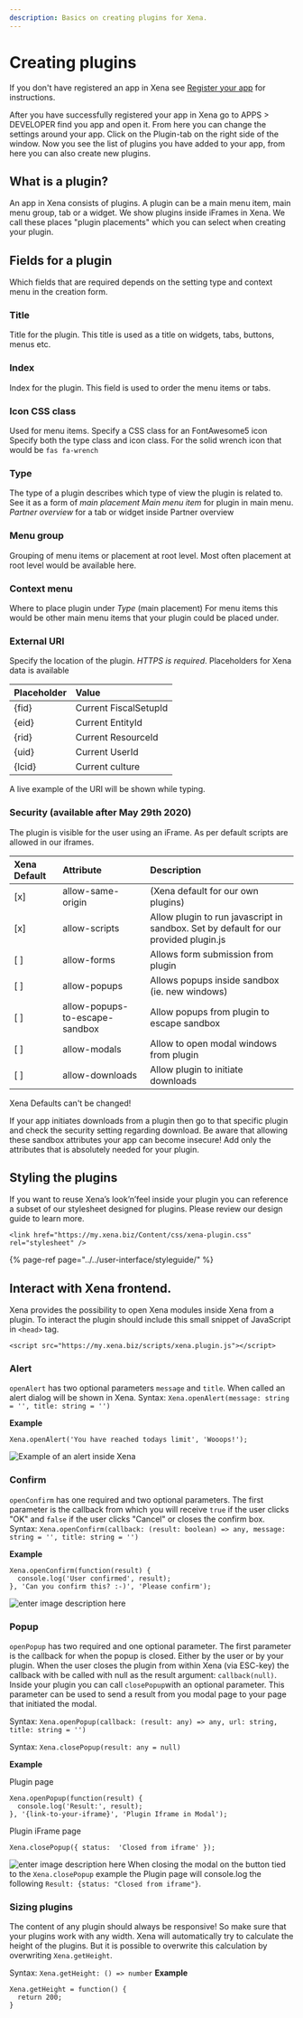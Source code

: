 ```yaml
---
description: Basics on creating plugins for Xena.
---
```


# Creating plugins

If you don't have registered an app in Xena see [Register your app](createapplication.md) for instructions.

After you have successfully registered your app in Xena go to APPS &gt; DEVELOPER find you app and open it. From here you can change the settings around your app. Click on the Plugin-tab on the right side of the window. Now you see the list of plugins you have added to your app, from here you can also create new plugins.

## What is a plugin?

An app in Xena consists of plugins. A plugin can be a main menu item, main menu group, tab or a widget. We show plugins inside iFrames in Xena. We call these places "plugin placements" which you can select when creating your plugin.

## Fields for a plugin

Which fields that are required depends on the setting type and context menu in the creation form.

### Title

Title for the plugin. This title is used as a title on widgets, tabs, buttons, menus etc.

### Index

Index for the plugin. This field is used to order the menu items or tabs.

### Icon CSS class

Used for menu items. Specify a CSS class for an FontAwesome5 icon Specify both the type class and icon class. For the solid wrench icon that would be `fas fa-wrench`

### Type

The type of a plugin describes which type of view the plugin is related to. See it as a form of _main placement_ _Main menu item_ for plugin in main menu. _Partner overview_ for a tab or widget inside Partner overview

### Menu group

Grouping of menu items or placement at root level. Most often placement at root level would be available here.

### Context menu

Where to place plugin under _Type_ \(main placement\) For menu items this would be other main menu items that your plugin could be placed under.

### External URI

Specify the location of the plugin. _HTTPS is required_. Placeholders for Xena data is available

| Placeholder | Value |
| :--- | :--- |
| {fid} | Current FiscalSetupId |
| {eid} | Current EntityId |
| {rid} | Current ResourceId |
| {uid} | Current UserId |
| {lcid} | Current culture |

A live example of the URI will be shown while typing.

### Security \(available after May 29th 2020\)

The plugin is visible for the user using an iFrame. As per default scripts are allowed in our iframes.

| Xena Default | Attribute | Description |
| :--- | :--- | :--- |
| \[x\] | allow-same-origin | \(Xena default for our own plugins\) |
| \[x\] | allow-scripts | Allow plugin to run javascript in sandbox. Set by default for our provided plugin.js |
| \[ \] | allow-forms | Allows form submission from plugin |
| \[ \] | allow-popups | Allows popups inside sandbox \(ie. new windows\) |
| \[ \] | allow-popups-to-escape-sandbox | Allow popups from plugin to escape sandbox |
| \[ \] | allow-modals | Allow to open modal windows from plugin |
| \[ \] | allow-downloads | Allow plugin to initiate downloads |

Xena Defaults can't be changed!

If your app initiates downloads from a plugin then go to that specific plugin and check the security setting regarding download. Be aware that allowing these sandbox attributes your app can become insecure! Add only the attributes that is absolutely needed for your plugin.

## Styling the plugins

If you want to reuse Xena’s look’n’feel inside your plugin you can reference a subset of our stylesheet designed for plugins. Please review our design guide to learn more.

```markup
<link href="https://my.xena.biz/Content/css/xena-plugin.css" rel="stylesheet" />
```

{% page-ref page="../../user-interface/styleguide/" %}

## Interact with Xena frontend.

Xena provides the possibility to open Xena modules inside Xena from a plugin. To interact the plugin should include this small snippet of JavaScript in `<head>` tag.

```markup
<script src="https://my.xena.biz/scripts/xena.plugin.js"></script>
```

### Alert

`openAlert` has two optional parameters `message` and `title`. When called an alert dialog will be shown in Xena. Syntax: `Xena.openAlert(message: string = '', title: string = '')`

**Example**

```text
Xena.openAlert('You have reached todays limit', 'Wooops!');
```

![Example of an alert inside Xena](https://i.imgur.com/8fxVOfu.png)

### Confirm

`openConfirm` has one required and two optional parameters. The first parameter is the callback from which you will receive `true` if the user clicks "OK" and `false` if the user clicks "Cancel" or closes the confirm box. Syntax: `Xena.openConfirm(callback: (result: boolean) => any, message: string = '', title: string = '')`

**Example**

```text
Xena.openConfirm(function(result) {
  console.log('User confirmed', result);
}, 'Can you confirm this? :-)', 'Please confirm');
```

![enter image description here](https://i.imgur.com/fUl3IGG.png)

### Popup

`openPopup` has two required and one optional parameter. The first parameter is the callback for when the popup is closed. Either by the user or by your plugin. When the user closes the plugin from within Xena \(via ESC-key\) the callback with be called with null as the result argument: `callback(null)`. Inside your plugin you can call `closePopup`with an optional parameter. This parameter can be used to send a result from you modal page to your page that initiated the modal.

Syntax: `Xena.openPopup(callback: (result: any) => any, url: string, title: string = '')`

Syntax: `Xena.closePopup(result: any = null)`

**Example**

Plugin page

```text
Xena.openPopup(function(result) {
  console.log('Result:', result);
}, '{link-to-your-iframe}', 'Plugin Iframe in Modal');
```

Plugin iFrame page

```text
Xena.closePopup({ status:  'Closed from iframe' });
```

![enter image description here](https://i.imgur.com/dk9HbLS.png) When closing the modal on the button tied to the `Xena.closePopup` example the Plugin page will console.log the following `Result: {status: "Closed from iframe"}`.

### Sizing plugins

The content of any plugin should always be responsive! So make sure that your plugins work with any width. Xena will automatically try to calculate the height of the plugins. But it is possible to overwrite this calculation by overwriting `Xena.getHeight`.

Syntax: `Xena.getHeight: () => number` **Example**

```text
Xena.getHeight = function() {
  return 200;
}
```

